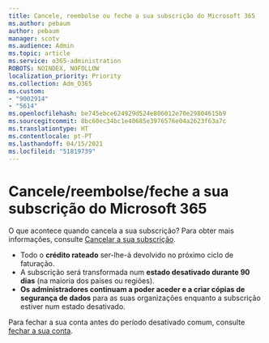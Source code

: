 ```yaml
---
title: Cancele, reembolse ou feche a sua subscrição do Microsoft 365
ms.author: pebaum
author: pebaum
manager: scotv
ms.audience: Admin
ms.topic: article
ms.service: o365-administration
ROBOTS: NOINDEX, NOFOLLOW
localization_priority: Priority
ms.collection: Adm_O365
ms.custom:
- "9002914"
- "5614"
ms.openlocfilehash: be745ebce624929d524e806012e70e29804615b9
ms.sourcegitcommit: 8bc60ec34bc1e40685e3976576e04a2623f63a7c
ms.translationtype: HT
ms.contentlocale: pt-PT
ms.lasthandoff: 04/15/2021
ms.locfileid: "51819739"
---
```

# <a name="cancelrefundclose-your-microsoft-365-subscription"></a>Cancele/reembolse/feche a sua subscrição do Microsoft 365

O que acontece quando cancela a sua subscrição? Para obter mais informações, consulte [Cancelar a sua subscrição](https://docs.microsoft.com/microsoft-365/commerce/subscriptions/cancel-your-subscription?view=o365-worldwide).

- Todo o **crédito rateado** ser-lhe-á devolvido no próximo ciclo de faturação.
- A subscrição será transformada num **estado desativado durante 90 dias** (na maioria dos países ou regiões).
- **Os administradores continuam a poder aceder e a criar cópias de segurança de dados** para as suas organizações enquanto a subscrição estiver num estado desativado.

Para fechar a sua conta antes do período desativado comum, consulte [fechar a sua conta](https://docs.microsoft.com/microsoft-365/commerce/close-your-account?view=o365-worldwide).
